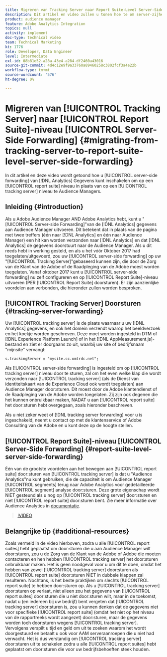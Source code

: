 ```yaml
---
title: Migreren van Tracking Server naar Report Suite-Level Server-Side Forwarding
description: Dit artikel en video zullen u tonen hoe te om server-zijhet door:sturen van de Gegevens van Analytics aan Audience Manager op een niveau van de rapportreeks in plaats van op een volgend serverniveau toe te laten.
product: audience manager
feature: Adobe Analytics Integration
topics: null
activity: implement
doc-type: technical video
team: Technical Marketing
kt: 1776
role: Developer, Data Engineer
level: Intermediate
exl-id: 08b81e52-a28a-43e4-a284-df2460a43016
source-git-commit: 4d4c12e9f9a33760a89460258c3802fcf3a4e22b
workflow-type: tm+mt
source-wordcount: '576'
ht-degree: 0%

---
```


# Migreren van [!UICONTROL Tracking Server] naar [!UICONTROL Report Suite]-niveau [!UICONTROL Server-Side Forwarding] {#migrating-from-tracking-server-to-report-suite-level-server-side-forwarding}

In dit artikel en deze video wordt getoond hoe u [!UICONTROL server-side forwarding] van [!DNL Analytics] Gegevens kunt inschakelen om op een [!UICONTROL report suite] niveau in plaats van op een [!UICONTROL tracking server] niveau te Audience Managers.

## Inleiding {#introduction}

Als u Adobe Audience Manager AND Adobe Analytics hebt, kunt u &quot;[!UICONTROL Server-side Forwarding]&quot;van de [!DNL Analytics] gegevens aan Audience Manager uitvoeren. Dit betekent dat in plaats van de pagina met twee treffers (één naar [!DNL Analytics] en één naar Audience Manager) een hit kan worden verzonden naar [!DNL Analytics] en dat [!DNL Analytics] de gegevens doorstuurt naar de Audience Manager. Als u dit reeds hebt in werking gesteld, en als u het vóór Oktober 2017 had toegelaten/uitgevoerd, zou uw [!UICONTROL server-side forwarding] op uw &quot;[!UICONTROL Tracking Server]&quot;gebaseerd kunnen zijn, die door de Zorg van de Klant van de Adobe of de Raadpleging van de Adobe moest worden toegelaten. Vanaf oktober 2017 kunt u [!UICONTROL server-side forwarding] nu zelf configureren en op [!UICONTROL Report Suite]-niveau uitvoeren (PER [!UICONTROL Report Suite] doorsturen). Er zijn aanzienlijke voordelen aan verbonden, die hieronder zullen worden besproken.

## [!UICONTROL Tracking Server] Doorsturen {#tracking-server-forwarding}

Uw [!UICONTROL tracking server] is de plaats waarnaar u uw [!DNL Analytics] gegevens, en ook het domein verzendt waarop het beeldverzoek en het koekje worden geschreven. Deze moet worden ingesteld in DTM of [!DNL Experience Platform Launch] of in het [!DNL AppMeasurement.js]-bestand en ziet er doorgaans zo uit, waarbij uw site of bedrijfsnaam &quot;mijnsite&quot; vervangt:

`s.trackingServer = "mysite.sc.omtrdc.net";`

Als [!UICONTROL server-side forwarding] is ingesteld om op [!UICONTROL tracking server] niveau door te sturen, zal om het even welke klap die wordt verzonden naar [!UICONTROL tracking server] (als de Dienst van identiteitskaart van de Experience Cloud ook wordt toegelaten) aan Audience Manager door:sturen. Dit moest door de Adobe klantendienst of de Raadpleging van de Adobe worden toegelaten. Zij zijn ook degenen die het kunnen onbruikbaar maken, NADAT u aan [!UICONTROL report suite] het door:sturen hebt overgegaan, zoals hieronder beschreven.

Als u niet zeker weet of [!DNL tracking server forwarding] voor u is ingeschakeld, neemt u contact op met de klantenservice of Adobe Consulting van de Adobe en u kunt deze op de hoogte stellen.

## [!UICONTROL Report Suite]-niveau  [!UICONTROL Server-Side Forwarding] {#report-suite-level-server-side-forwarding}

Één van de grootste voordelen aan het bewegen aan [!UICONTROL report suite] door:sturen van [!UICONTROL tracking server] is dat u &quot;Audience Analytics&quot;nu kunt gebruiken, die de capaciteit is om Audience Manager [!UICONTROL segments] terug naar Adobe Analytics voor gedetailleerde [!UICONTROL segment] analyse door:sturen. Deze grote eigenschap wordt NIET gesteund als u nog op [!UICONTROL tracking server] door:sturen en niet [!UICONTROL report suite] door:sturen bent. Zie meer informatie over Audience Analytics in [documentatie](https://experienceleague.adobe.com/docs/analytics/integration/audience-analytics/mc-audiences-aam.html).

>[!VIDEO](https://video.tv.adobe.com/v/23701/?quality=12)

## Belangrijke tip {#additional-resources}

Zoals vermeld in de video hierboven, zodra u alle [!UICONTROL report suites] hebt geplaatst om door:sturen die u aan Audience Manager wilt door:sturen, zou u de Zorg van de Klant van de Adobe of Adobe die moeten contacteren en hen hebben [!UICONTROL tracking server] het door:sturen onbruikbaar maken. Het is geen noodgeval voor u om dit te doen, omdat het hebben van zowel [!UICONTROL tracking server] door:sturen als [!UICONTROL report suite] door:sturen NIET in dubbele klappen zal resulteren. Nochtans, is het beste praktijken om slechts [!UICONTROL report suite] te hebben door:sturen op. Als u [!UICONTROL tracking server] door:sturen op verlaat, niet alleen zou het gegevens van [!UICONTROL report suites] door:sturen die u niet door:sturen wilt, maar in de toekomst, nadat u (en iedereen bij uw bedrijf) bent vergeten dat [!UICONTROL tracking server] door:sturen is, zou u kunnen denken dat de gegevens niet voor specifieke [!UICONTROL report suite] (omdat het niet op het niveau van de rapportreeks wordt aangezet) door:sturen, maar de gegevens worden toch door:sturen wegens [!UICONTROL tracking server]. Vervolgens verspilt u tijd en geld om uit te zoeken waarom het wordt doorgestuurd en betaalt u ook voor AAM serveraanroepen die u niet had verwacht. Het is dus verstandig om [!UICONTROL tracking server] door:sturen uit te schakelen zodra u alle [!UICONTROL report suites] hebt geplaatst om door:sturen die voor uw bedrijfsbehoeften steek houden.

